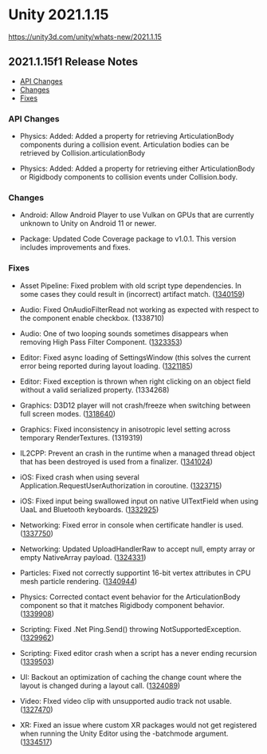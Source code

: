 # Unity 2021.1.15

https://unity3d.com/unity/whats-new/2021.1.15

## 2021.1.15f1 Release Notes

- [API Changes](#api-changes)
- [Changes](#changes)
- [Fixes](#fixes)


### API Changes

*   Physics: Added: Added a property for retrieving ArticulationBody components during a collision event. Articulation bodies can be retrieved by Collision.articulationBody
    
*   Physics: Added: Added a property for retrieving either ArticulationBody or Rigidbody components to collision events under Collision.body.
    

### Changes

*   Android: Allow Android Player to use Vulkan on GPUs that are currently unknown to Unity on Android 11 or newer.
    
*   Package: Updated Code Coverage package to v1.0.1. This version includes improvements and fixes.
    

### Fixes

*   Asset Pipeline: Fixed problem with old script type dependencies. In some cases they could result in (incorrect) artifact match. ([1340159](https://issuetracker.unity3d.com/issues/nested-prefabs-script-values-get-reset-to-default-when-upgrading-to-2019-dot-4-23f1-or-above))
    
*   Audio: Fixed OnAudioFilterRead not working as expected with respect to the component enable checkbox. (1338710)
    
*   Audio: One of two looping sounds sometimes disappears when removing High Pass Filter Component. ([1323353](https://issuetracker.unity3d.com/issues/one-of-two-looping-sounds-sometimes-disappears-when-removing-high-pass-filter-component))
    
*   Editor: Fixed async loading of SettingsWindow (this solves the current error being reported during layout loading. ([1321185](https://issuetracker.unity3d.com/issues/xr-sdk-failed-to-load-window-layout-pop-up-error-is-thrown-when-project-is-reopened-with-openvr-package-installed))
    
*   Editor: Fixed exception is thrown when right clicking on an object field without a valid serialized property. (1334268)
    
*   Graphics: D3D12 player will not crash/freeze when switching between full screen modes. ([1318640](https://issuetracker.unity3d.com/issues/dx12-player-freezes-and-slash-or-crashes-when-switching-between-full-screen-modes))
    
*   Graphics: Fixed inconsistency in anisotropic level setting across temporary RenderTextures. (1319319)
    
*   IL2CPP: Prevent an crash in the runtime when a managed thread object that has been destroyed is used from a finalizer. ([1341024](https://issuetracker.unity3d.com/issues/il2cpp-crash-when-clearing-up-tcp-threads-in-an-object-finalizer))
    
*   iOS: Fixed crash when using several Application.RequestUserAuthorization in coroutine. ([1323715](https://issuetracker.unity3d.com/issues/ios-crash-on-scriptinggchandle-acquire-when-calling-requestuserauthorization-with-an-already-pending-request))
    
*   iOS: Fixed input being swallowed input on native UITextField when using UaaL and Bluetooth keyboards. ([1332925](https://issuetracker.unity3d.com/issues/uaal-ios-native-ios-uitextfields-do-not-respond-to-an-external-bluetooth-keyboard))
    
*   Networking: Fixed error in console when certificate handler is used. ([1337750](https://issuetracker.unity3d.com/issues/forcedscopedthreadattach-error-is-thrown-when-sending-a-unitywebrequest-with-a-custom-certificatehandler))
    
*   Networking: Updated UploadHandlerRaw to accept null, empty array or empty NativeArray payload. ([1324331](https://issuetracker.unity3d.com/issues/uploadhandlerraw-throws-argumentexception-when-a-null-gets-passed-as-the-postdata-parameter-to-the-www-contsructor))
    
*   Particles: Fixed not correctly supportint 16-bit vertex attributes in CPU mesh particle rendering. ([1340944](https://issuetracker.unity3d.com/issues/particle-system-renderer-mesh-artefacts-when-position-slash-normal-attributes-are-set-to-float16))
    
*   Physics: Corrected contact event behavior for the ArticulationBody component so that it matches Rigidbody component behavior. ([1339908](https://issuetracker.unity3d.com/issues/physics-articulation-body-collision-doesnt-call-oncollisionenter-when-listening-from-parent-and-colliding-with-child))
    
*   Scripting: Fixed .Net Ping.Send() throwing NotSupportedException. ([1329962](https://issuetracker.unity3d.com/issues/dot-net-ping-dot-send-throws-notsupportedexception))
    
*   Scripting: Fixed editor crash when a script has a never ending recursion ([1339503](https://issuetracker.unity3d.com/issues/editor-crashes-on-mono-log-write-logfile-when-a-script-has-a-never-ending-recursion))
    
*   UI: Backout an optimization of caching the change count where the layout is changed during a layout call. ([1324089](https://issuetracker.unity3d.com/issues/ui-layout-is-distorted-when-scaling-using-sizedelta))
    
*   Video: FIxed video clip with unsupported audio track not usable. ([1327470](https://issuetracker.unity3d.com/issues/video-clip-fails-to-transcode))
    
*   XR: Fixed an issue where custom XR packages would not get registered when running the Unity Editor using the -batchmode argument. ([1334517](https://issuetracker.unity3d.com/issues/xr-sdk-openvr-xr-plug-in-provider-is-not-enabled-when-project-is-ran-in-batch-mode))